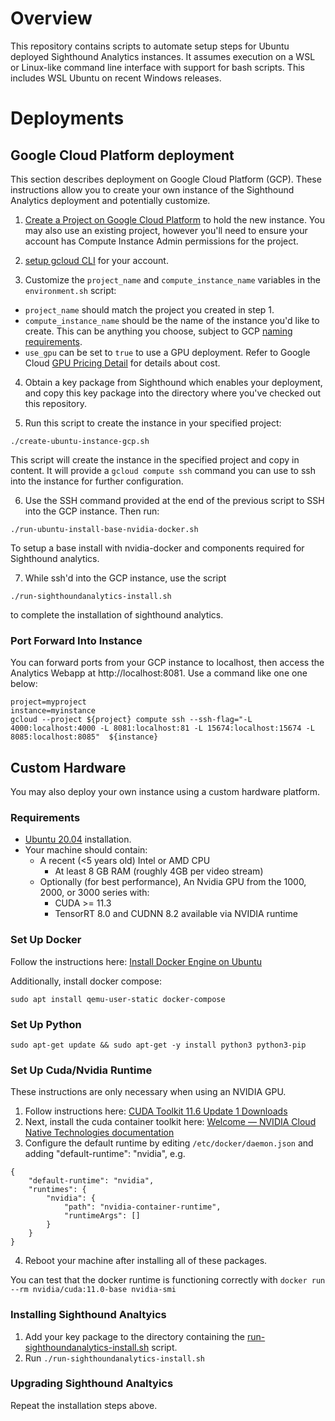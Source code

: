 # Overview

This repository contains scripts to automate setup steps for Ubuntu deployed Sighthound Analytics instances.
It assumes execution on a WSL or Linux-like command line interface with support for bash scripts.  This includes
WSL Ubuntu on recent Windows releases.

# Deployments

## Google Cloud Platform deployment

This section describes deployment on Google Cloud Platform (GCP).  These instructions allow you to create
your own instance of the Sighthound Analytics deployment and potentially customize.

1. [Create a Project on Google Cloud Platform](https://developers.google.com/workspace/guides/create-project)
to hold the new instance.  You may also use an existing project, however you'll need to ensure your account
has Compute Instance Admin permissions for the project.

2. [setup gcloud CLI](https://cloud.google.com/sdk/gcloud) for your account.


3. Customize the `project_name` and `compute_instance_name` variables in the `environment.sh` script:
  * `project_name` should match the project you created in step 1.
  * `compute_instance_name` should be the name of the instance you'd like to create.  This can be anything
you choose, subject to GCP [naming requirements](https://cloud.google.com/compute/docs/naming-resources).
  * `use_gpu` can be set to `true` to use a GPU deployment.  Refer to Google Cloud [GPU Pricing Detail](https://cloud.google.com/compute/gpus-pricing) for details about cost.

4. Obtain a key package from Sighthound which enables your deployment, and copy this key package
into the directory where you've checked out this repository.

5. Run this script to create the instance in your specified project:
```
./create-ubuntu-instance-gcp.sh
```
This script will create the instance in the specified project and copy in content.  It will
provide a `gcloud compute ssh` command you can use to ssh into the instance for further configuration.

6.  Use the SSH command provided at the end of the previous script to SSH into the GCP instance.  Then run:
```
./run-ubuntu-install-base-nvidia-docker.sh
```
To setup a base install with nvidia-docker and components required for Sighthound analytics.

7. While ssh'd into the GCP instance, use the script
```
./run-sighthoundanalytics-install.sh
```
to complete the installation of sighthound analytics.

### Port Forward Into Instance

You can forward ports from your GCP instance to localhost, then access the Analytics Webapp at http://localhost:8081.  Use a command like one one below:
```
project=myproject
instance=myinstance
gcloud --project ${project} compute ssh --ssh-flag="-L 4000:localhost:4000 -L 8081:localhost:81 -L 15674:localhost:15674 -L 8085:localhost:8085"  ${instance}
```

## Custom Hardware

You may also deploy your own instance using a custom hardware platform.

### Requirements
* [Ubuntu 20.04](https://releases.ubuntu.com/20.04/) installation.
* Your machine should contain:
  * A recent (<5 years old) Intel or AMD CPU
    * At least 8 GB RAM (roughly 4GB per video stream)
  * Optionally (for best performance), An Nvidia GPU from the 1000, 2000, or 3000 series with:
    * CUDA >= 11.3
    * TensorRT 8.0 and CUDNN 8.2 available via NVIDIA runtime

### Set Up Docker 
Follow the instructions here: [Install Docker Engine on Ubuntu](https://docs.docker.com/engine/install/ubuntu/)

Additionally, install docker compose:
```
sudo apt install qemu-user-static docker-compose
```

### Set Up Python
```
sudo apt-get update && sudo apt-get -y install python3 python3-pip
```
### Set Up Cuda/Nvidia Runtime

These instructions are only necessary when using an NVIDIA GPU.

1. Follow instructions here: [CUDA Toolkit 11.6 Update 1 Downloads](https://developer.nvidia.com/cuda-downloads?target_os=Linux&target_arch=x86_64&Distribution=Ubuntu&target_version=20.04&target_type=deb_network)
2. Next, install the cuda container toolkit here: [Welcome — NVIDIA Cloud Native Technologies  documentation](https://docs.nvidia.com/datacenter/cloud-native/container-toolkit/install-guide.html#setting-up-nvidia-container-toolkit)
3.  Configure the default runtime by editing `/etc/docker/daemon.json` and adding "default-runtime": "nvidia", e.g.
```
{
    "default-runtime": "nvidia",
    "runtimes": {
        "nvidia": {
            "path": "nvidia-container-runtime",
            "runtimeArgs": []
        }
    }
}
```
4. Reboot your machine after installing all of these packages.

You can test that the docker runtime is functioning correctly with `docker run --rm nvidia/cuda:11.0-base nvidia-smi`

### Installing Sighthound Analtyics

1. Add your key package to the directory containing the [run-sighthoundanalytics-install.sh](run-sighthoundanalytics-install.sh) script.
2. Run `./run-sighthoundanalytics-install.sh`

### Upgrading Sighthound Analtyics

Repeat the installation steps above.

